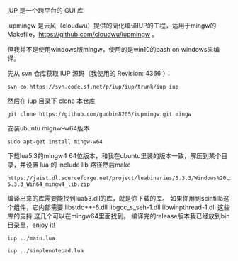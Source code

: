 IUP 是一个跨平台的 GUI 库

iupmingw 是云风（cloudwu）提供的简化编译IUP的工程，适用于mingw的 Makefile，https://github.com/cloudwu/iupmingw 。

但我并不是使用windows版mingw，使用的是win10的bash on windows来编译。

先从 svn 仓库获取 IUP 源码（我使用的 Revision: 4366 ）：

```
svn co https://svn.code.sf.net/p/iup/iup/trunk/iup iup
```

然后在 iup 目录下 clone 本仓库

```
git clone https://github.com/guobin8205/iupmingw.git mingw
```

安装ubuntu mignw-w64版本
```
sudo apt-get install mingw-w64
```


下载lua5.3的mingw4 64位版本，和我在ubuntu里装的版本一致，解压到某个目录，并设置 lua 的 include lib 路径然后make
```
https://jaist.dl.sourceforge.net/project/luabinaries/5.3.3/Windows%20Libraries/Static/lua-5.3.3_Win64_mingw4_lib.zip
```

编译出来的库需要能找到lua53.dll的库，就是你下载的库。
如果你用到scintilla这个组件，它内部需要
libstdc++-6.dll
libgcc_s_seh-1.dll
libwinpthread-1.dll
这些库的支持,这几个可以在mingw64里面找到。
编译完的release版本我已经放到bin目录里，enjoy it!
```
iup ../main.lua

iup ../simplenotepad.lua

```

